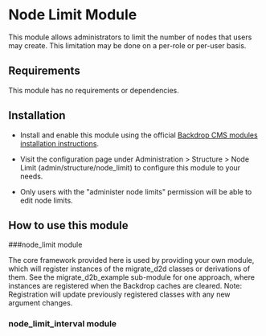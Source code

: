 Node Limit Module
======================

This module allows administrators to limit the number of nodes that users may create.  This limitation may be done on a per-role or per-user basis.

Requirements
------------
This module has no requirements or dependencies.

Installation
------------
- Install and enable this module using the official [Backdrop CMS modules installation instructions](https://docs.backdropcms.org/documentation/extend-with-modules).

- Visit the configuration page under Administration > Structure > Node Limit (admin/structure/node_limit) to configure this module to your needs.

- Only users with the "administer node limits" permission will be able to edit node limits.

How to use this module
------------
###node_limit module

The core framework provided here is used by providing your own module,
which will register instances of the migrate_d2d classes or derivations
of them. See the migrate_d2b_example sub-module for one approach, where
instances are registered when the Backdrop caches are cleared.
Note: Registration will update previously registered classes with any
new argument changes.

### node_limit_interval module
<!-- @TODO: Paragraph description of the functionality of each module.
This module provides a wizard-based UI for defining your
Drupal-to-Backdrop migrations. The wizard is appropriate for
non-technical users to configure and run the Drupal-to-Backdrop
migration and/or when you don't have to do any special manipulation of
data along the way.

### node_limit_role

### node_limit_type

### node_limit_user

### node_limit_userofrole


- Node limits do not apply to user 1.
- If a user belongs to roles A and B, which have limits of 3 and 4 (respectively), the user will have a node limit of 3.

API Hooks
-------------------
Node Limit provides a framework of API hooks that are available for use by other modules. These are also used by the sub-modules within Node Limit. They include:
- hook_node_limit_applies_in_context
- hook_node_limit_delete
- hook_node_limit_element
- hook_node_limit_element_validate
- hook_node_limit_load
- hook_node_limit_render_element
- hook_node_limit_save

For more detailed information on these hooks, see the node_limit.api.php file.

For more information on how to incorporate these hooks into your custom module, take a look at the [hook system documentation](https://docs.backdropcms.org/documentation/understanding-the-hook-system) for Backdrop CMS.

Current Maintainers
-------------------
- [Ryan Ositis](https://github.com/rositis)
- Seeking additional maintainers.

Credits
-------
- Ported to Backdrop CMS by [Ryan Ositis](https://github.com/rositis).
- Based on [Node Limit](https://www.drupal.org/project/node_limit).
- Current and past maintainers for the Drupal module:
- Support for the Drupal module is also provided by ________.

License
-------
This project is GPL v2.0 software.
See the LICENSE.txt file in this directory for complete text.

<-- If your project includes other libraries that are licensed in a way that is
compatible with GPL v2, you can list that here too, for example: `Foo library is
licensed under the MIT license.` -->
